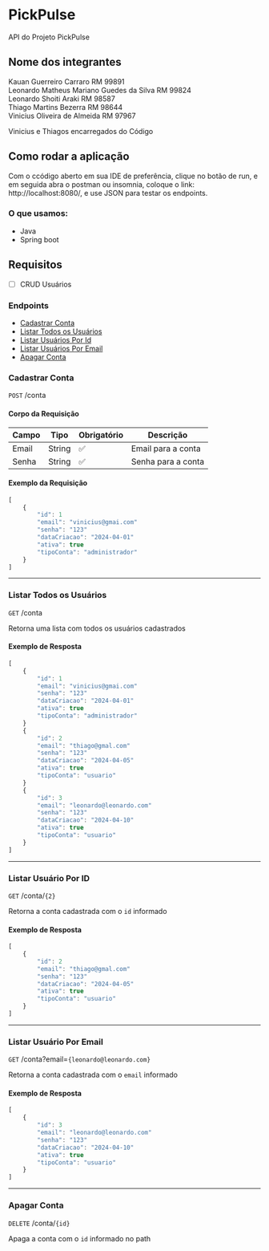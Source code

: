 # PickPulse

API do Projeto PickPulse

## Nome dos integrantes

Kauan Guerreiro Carraro RM 99891\
Leonardo Matheus Mariano Guedes da Silva RM 99824\
Leonardo Shoiti Araki RM 98587\
Thiago Martins Bezerra RM 98644\
Vinicius Oliveira de Almeida RM 97967

Vinicius e Thiagos encarregados do Código 

## Como rodar a aplicação

Com o ccódigo aberto em sua IDE de preferência, clique no botão de run, e em seguida abra o postman ou insomnia,
coloque o link: http://localhost:8080/, e use JSON para testar os endpoints.

### O que usamos:
- Java
- Spring boot

## Requisitos

- [ ] CRUD Usuários

### Endpoints
- [Cadastrar Conta](#Cadastrar-Conta)
- [Listar Todos os Usuários](#Listar-Todos-os-Usuários)
- [Listar Usuários Por Id](#Listar-Usuário-Por-ID)
- [Listar Usuários Por Email](#Listar-Usuário-Por-Email)
- [Apagar Conta](#Apagar-Conta)

### Cadastrar Conta
`POST` /conta

#### Corpo da Requisição
|Campo|Tipo|Obrigatório|Descrição
|-----|----|-----------|---------
|Email|String|✅|Email para a conta
|Senha|String|✅|Senha para a conta

#### Exemplo da Requisição
```js
[
    {
        "id": 1
        "email": "vinicius@gmai.com"
        "senha": "123"
        "dataCriacao": "2024-04-01"
        "ativa": true
        "tipoConta": "administrador"
    }
]
```

---

### Listar Todos os Usuários
`GET` /conta

Retorna uma lista com todos os usuários cadastrados

#### Exemplo de Resposta
```js
[
    {
        "id": 1
        "email": "vinicius@gmai.com"
        "senha": "123"
        "dataCriacao": "2024-04-01"
        "ativa": true
        "tipoConta": "administrador"
    }
    {
        "id": 2
        "email": "thiago@gmal.com"
        "senha": "123"
        "dataCriacao": "2024-04-05"
        "ativa": true
        "tipoConta": "usuario"
    }
    {
        "id": 3
        "email": "leonardo@leonardo.com"
        "senha": "123"
        "dataCriacao": "2024-04-10"
        "ativa": true
        "tipoConta": "usuario"
    }
]
```

---

### Listar Usuário Por ID
`GET` /conta/`{2}`

Retorna a conta cadastrada com o `id` informado

#### Exemplo de Resposta
```js
[
    {
        "id": 2
        "email": "thiago@gmal.com"
        "senha": "123"
        "dataCriacao": "2024-04-05"
        "ativa": true
        "tipoConta": "usuario"
    }
]
```

---

### Listar Usuário Por Email
`GET` /conta?email=`{leonardo@leonardo.com}`

Retorna a conta cadastrada com o `email` informado

#### Exemplo de Resposta
```js
[
    {
        "id": 3
        "email": "leonardo@leonardo.com"
        "senha": "123"
        "dataCriacao": "2024-04-10"
        "ativa": true
        "tipoConta": "usuario"
    }
]
```
---

### Apagar Conta

`DELETE` /conta/`{id}`

Apaga a conta com o `id` informado no path

